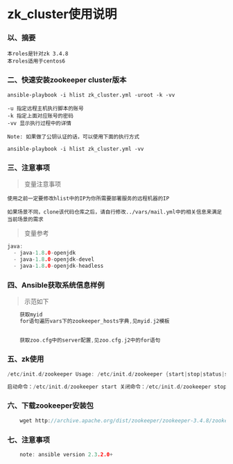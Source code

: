zk_cluster使用说明
=================


### 以、摘要

    本roles是针对zk 3.4.8
    本roles适用于centos6


### 二、快速安装zookeeper cluster版本

    ansible-playbook -i hlist zk_cluster.yml -uroot -k -vv

    -u 指定远程主机执行脚本的账号
    -k 指定上面对应账号的密码
    -vv 显示执行过程中的详情

    Note: 如果做了公钥认证的话，可以使用下面的执行方式

    ansible-playbook -i hlist zk_cluster.yml -vv


### 三、注意事项

>  变量注意事项

    使用之前一定要修改hlist中的IP为你所需要部署服务的远程机器的IP

    如果场景不同，clone该代码仓库之后，请自行修改../vars/mail.yml中的相关信息来满足当前场景的需求


> 变量参考

```cpp
java:
  - java-1.8.0-openjdk
  - java-1.8.0-openjdk-devel
  - java-1.8.0-openjdk-headless


```


### 四、Ansible获取系统信息样例


> 示范如下

```cpp
    获取myid
    for语句遍历vars下的zookeeper_hosts字典,见myid.j2模板
    

    获取zoo.cfg中的server配置,见zoo.cfg.j2中的for语句


```



### 五、zk使用

```cpp
/etc/init.d/zookeeper Usage: /etc/init.d/zookeeper {start|stop|status|sstatus|restart|condrestart}

启动命令：/etc/init.d/zookeeper start 关闭命令：/etc/init.d/zookeeper stop 查看状态命令：/etc/init.d/zookeeper sstatus 客户端命令：zkCli.sh -server localhost:2181
```



### 六、下载zookeeper安装包

```cpp
    wget http://archive.apache.org/dist/zookeeper/zookeeper-3.4.8/zookeeper-3.4.8.tar.gz
```

### 七、注意事项

```cpp
    note: ansible version 2.3.2.0+
```
